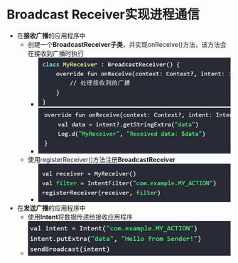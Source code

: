 # Broadcast Receiver实现进程通信
- 在**接收广播**的应用程序中
	- 创建一个**BroadcastReceiver子类**，并实现onReceive()方法，该方法会在接收到广播时执行
		- ![500](attachments/Pasted%20image%2020230228165711.png)
		- ![500](attachments/Pasted%20image%2020230228165755.png)
	- 使用registerReceiver()方法注册**BroadcastReceiver**
		- ![400](attachments/Pasted%20image%2020230228165815.png)
- 在**发送广播**的应用程序中
	- 使用**Intent**将数据传递给接收应用程序
	- ![500](attachments/Pasted%20image%2020230228165655.png)